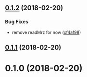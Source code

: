<a name="0.1.2"></a>
## [0.1.2](https://github.com/image-js/mrz-detection/compare/v0.1.1...v0.1.2) (2018-02-20)


### Bug Fixes

* remove readMrz for now ([cf4af98](https://github.com/image-js/mrz-detection/commit/cf4af98))



<a name="0.1.1"></a>
## [0.1.1](https://github.com/image-js/mrz-detection/compare/v0.1.0...v0.1.1) (2018-02-20)



<a name="0.1.0"></a>
# 0.1.0 (2018-02-20)




